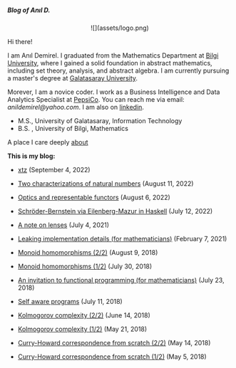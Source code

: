 ##### Blog of Anıl D.

<p align=center> ![](assets/logo.png) </p>

Hi there!

I am Anıl Demirel. I graduated from the Mathematics Department at [Bilgi University](https://www.bilgi.edu.tr/en/academic/faculty-of-engineering-and-natural-sciences/mathematics/), where I gained a solid foundation in abstract mathematics, including set theory, analysis, and abstract algebra. I am currently pursuing a master's degree at [Galatasaray University](https://gsu.edu.tr/en).

Morever, I am a novice coder. I work as a Business Intelligence and Data Analytics Specialist at [PepsiCo](https://www.pepsico.com.tr/en/pepsico-home
). You can reach me via email: _anildemirel@yahoo.com_. I am also on [linkedin](https://www.linkedin.com/in/anildemirel/).

* M.S., University of Galatasaray, Information Technology
* B.S. , University of Bilgi, Mathematics

A place I care deeply [about](https://www.ams.org/notices/201506/rnoti-p652.pdf)

**This is my blog:**

- [xtz](xtz.html)
  (September 4, 2022)

- [Two characterizations of natural numbers](two-characterizations-of-natural-numbers.html)
  (August 11, 2022)

- [Optics and representable functors](optics-and-representable-functors.html)
  (August 6, 2022)

- [Schröder-Bernstein via Eilenberg-Mazur in Haskell](schroder-bernstein.html)
  (July 12, 2022)

- [A note on lenses](note-on-lenses.html)
  (July 4, 2021)

- [Leaking implementation details (for mathematicians)](leaking.html)
  (February 7, 2021)

- [Monoid homomorphisms (2/2)](monoid-homomorphisms-2.html)
  (August 9, 2018)

- [Monoid homomorphisms (1/2)](monoid-homomorphisms-1.html)
  (July 30, 2018)

- [An invitation to functional programming (for mathematicians)](invitation.html)
  (July 23, 2018)

- [Self aware programs](self-aware.html)
  (July 11, 2018)

- [Kolmogorov complexity (2/2)](kolmogorov-complexity-2.html)
  (June 14, 2018)

- [Kolmogorov complexity (1/2)](kolmogorov-complexity-1.html)
  (May 21, 2018)

- [Curry-Howard correspondence from scratch (2/2)](curry-howard-2.html)
  (May 14, 2018)

- [Curry-Howard correspondence from scratch (1/2)](curry-howard-1.html)
  (May 5, 2018)
